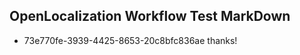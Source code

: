 ## OpenLocalization Workflow Test MarkDown
* 73e770fe-3939-4425-8653-20c8bfc836ae thanks!

<!--HONumber=Aug16_HO3-->


